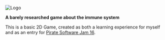 
![Logo](https://i.ibb.co/g6mMN1C/antibodytitle.png)



**A barely researched game about the immune system**

This is a basic 2D Game, created as both a learning experience for myself and as an entry for [Pirate Software Jam 16](https://itch.io/jam/pirate).
